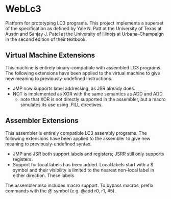 # WebLc3
Platform for prototyping LC3 programs. This project implements a superset of the specification as defined by Yale N. Patt at the University of Texas at Austin and Sanjay J. Patel at the University of Illinois at Urbana–Champaign in the second edition of their textbook.

## Virtual Machine Extensions
This machine is entirely binary-compatible with assembled LC3 programs. The following extensions have been applied to the virtual machine to give new meaning to previously-undefined instructions.
* JMP now supports label addressing, as JSR already does.
* NOT is implemented as XOR with the same semantics as ADD and ADD.
    * note that XOR is not directly supported in the assembler, but a macro simulates its use using .FILL directives.

## Assembler Extensions
This assembler is entirely compatible LC3 assembly programs. The following extensions have been applied to the assembler to give new meaning to previously-undefined syntax.
* JMP and JSR both support labels and registers; JSRR still only supports registers.
* Support for local labels has been added. Local labels start with a $ symbol and their visibility is limited to the nearest non-local label in either direction. These labels

The assembler also includes macro support. To bypass macros, prefix commands with the @ symbol (e.g. @add r0, r1, #5).

